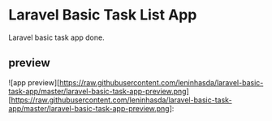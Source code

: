 # Laravel Basic Task List App

Laravel basic task app done.

## preview

![app preview][https://raw.githubusercontent.com/leninhasda/laravel-basic-task-app/master/laravel-basic-task-app-preview.png]
[https://raw.githubusercontent.com/leninhasda/laravel-basic-task-app/master/laravel-basic-task-app-preview.png]:
